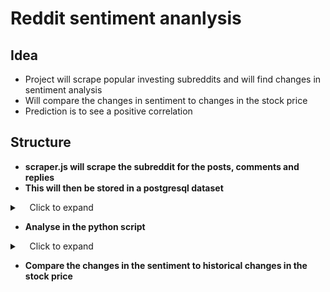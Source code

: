 # Reddit sentiment ananlysis 

## Idea

- Project will scrape popular investing subreddits and will find changes in sentiment analysis 
- Will compare the changes in sentiment to changes in the stock price 
- Prediction is to see a positive correlation

## Structure

- **scraper.js will scrape the subreddit for the posts, comments and replies**
- **This will then be stored in a postgresql dataset**

<details>
  <summary>&nbsp;&nbsp;&nbsp;&nbsp;Click to expand</summary>
  <strong> The data will be kept in two tables </strong>
  <br>
  <strong>Table 1</strong>
  <br>
  raw_posts: id, author, content, timestamp, parent_id
  <br>
  <strong>Table 2</strong>
  <br>
  processed_data: id, author, ticker_symbol, sentiment score 
</details>

- **Analyse in the python script**
<details>
<summary>&nbsp;&nbsp;&nbsp;&nbsp;Click to expand</summary>

<ul>
  <li>Use Regular Expressions or otherwise to identify the ticker</li>
  <li>Use VADER to run a sentiment analysis on the body of the text</li>
  <li>Write findings to the second table of the database</li>
</ul>

</details>


- **Compare the changes in the sentiment to historical changes in the stock price**



